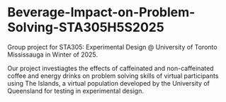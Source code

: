 # Beverage-Impact-on-Problem-Solving-STA305H5S2025
Group project for STA305: Experimental Design @ University of Toronto Mississauga in Winter of 2025.

Our project investiagtes the effects of caffeinated and non-caffeinated coffee and energy drinks on problem solving skills of virtual participants using The Islands, a virtual population developed by the University of Queensland for testing in experimental design.
